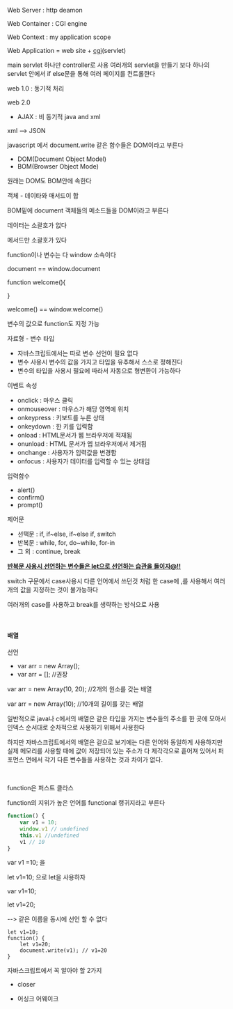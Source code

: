 Web Server : http deamon	

Web Container : CGI engine

Web Context : my application scope



Web Application = web site + <u>cgi</u>(servlet)



main servlet 하나만 controller로 사용 여러개의 servlet을 만들기 보다 하나의 servlet 안에서 if else문을 통해 여러 페이지를 컨트롤한다



web 1.0 : 동기적 처리

web 2.0 

- AJAX : 비 동기적 java and xml

xml --> JSON



javascript 에서  document.write 같은 함수들은 DOM이라고 부른다

- DOM(Document Object Model)
- BOM(Browser Object Mode)

원래는 DOM도 BOM안에 속한다



객체 - 데이타와 매서드이 합

BOM밑에 document 객체들의 메소드들을 DOM이라고 부른다

데이터는 소괄호가 없다

메서드만 소괄호가 있다



function이나 변수는 다 window 소속이다

document == window.document



function welcome(){

}

welcome() == window.welcome()



변수의 값으로 function도 지정 가능



자료형 - 변수 타입

- 자바스크립트에서는 따로 변수 선언이 필요 없다
- 변수 사용시 변수의 값을 가지고 타입을 유추해서 스스로 정해진다
- 변수의 타입을 사용시 필요에 따라서 자동으로 형변환이 가능하다



이벤트 속성

- onclick : 마우스 클릭
- onmouseover : 마우스가 해당 영역에 위치
- onkeypress : 키보드를 누른 상태
- onkeydown : 한 키를 입력함
-  onload : HTML문서가 웹 브라우저에 적재됨
- onunload : HTML 문서가 엡 브라우저에서 제거됨
- onchange : 사용자가 입력값을 변경함
- onfocus : 사용자가 데이터를 입력할 수 있는 상태임



입력함수

- alert()
- confirm()
- prompt()



제어문

- 선택문 : if, if~else, if~else if, switch
- 반복문 : while, for, do~while, for-in
- 그 외 : continue, break

<u>**반복문 사용시 선언하는 변수들은 let으로 선언하는 습관을 들이자@!!**</u>

switch 구문에서 case사용시 다른 언어에서 쓰던것 처럼 한 case에 ,를 사용해서 여러개의 값을 지정하는 것이 불가능하다

여러개의 case를 사용하고 break를 생략하는 방식으로 사용

<br>

#### 배열

선언

- var arr = new Array();
- var arr = []; //권장



var arr = new Array(10, 20); //2개의 원소를 갖는 배열

var arr = new Array(10); //10개의 길이를 갖는 배열



일반적으로 java나 c에서의 배열은 같은 타입을 가지는 변수들의 주소를 한 곳에 모아서 인덱스 순서대로 순차적으로 사용하기 위해서 사용한다

하지만 자바스크립트에서의 배열은 겉으로 보기에는 다른 언어와 동일하게 사용하지만 실제 메모리를 사용할 때에 값이 저장되어 있는 주소가 다 제각각으로 흩어져 있어서 퍼포먼스 면에서  각기 다른 변수들을 사용하는 것과 차이가 없다.

<br>



function은 퍼스트 클라스

function의 지위가 높은 언어를 functional 랭귀지라고 부른다

```javascript
function() {
	var v1 = 10;
	window.v1 // undefined
	this.v1 //undefined
	v1 // 10
}
```

var v1 =10; 을

let v1=10; 으로 let을 사용하자



var v1=10;

let v1=20;

--> 같은 이름을 동시에 선언 할 수 없다



```
let v1=10;
function() {
	let v1=20;
	document.write(v1); // v1=20
}
```



자바스크립트에서 꼭 알아야 할 2가지

- closer

- 어싱크 어웨이크











